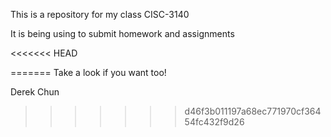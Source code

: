 This is a repository for my class CISC-3140

It is being using to submit homework and assignments

<<<<<<< HEAD

=======
Take a look if you want too!

 Derek Chun
>>>>>>> d46f3b011197a68ec771970cf36454fc432f9d26
